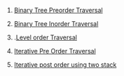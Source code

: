 1. [Binary Tree Preorder Traversal](https://leetcode.com/problems/binary-tree-preorder-traversal/submissions/1624311871/)

2. [Binary Tree Inorder Traversal](https://leetcode.com/problems/binary-tree-inorder-traversal/submissions/1624314533/)

3. .[Level order Traversal](https://leetcode.com/problems/binary-tree-level-order-traversal/submissions/1624354047/)

4. [Iterative Pre Order Traversal](https://leetcode.com/problems/binary-tree-preorder-traversal/submissions/1626228897/)

5. [Iterative post order using two stack](https://leetcode.com/problems/binary-tree-postorder-traversal/submissions/1627946934/)
